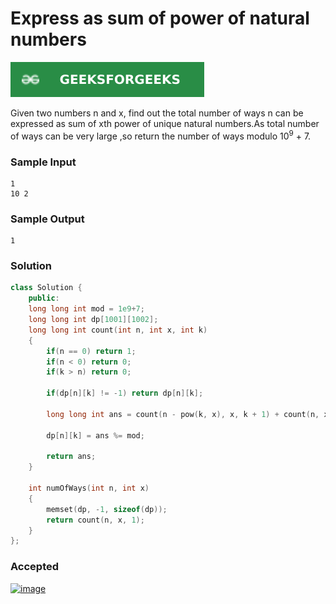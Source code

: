 # Express as sum of power of natural numbers

[![Problem Link](../assets/gfg.svg)](https://practice.geeksforgeeks.org/problems/express-as-sum-of-power-of-natural-numbers5647/1#)

Given two numbers n and x, find out the total number of ways n can be expressed as sum of xth power of unique natural numbers.As total number of ways can be very large ,so return the number of ways modulo 10<sup>9</sup> + 7.

### Sample Input
```
1
10 2
```

### Sample Output
```
1
```

### Solution
```cpp
class Solution {
    public:
    long long int mod = 1e9+7;
    long long int dp[1001][1002];
    long long int count(int n, int x, int k)
    {
        if(n == 0) return 1;
        if(n < 0) return 0;
        if(k > n) return 0;

        if(dp[n][k] != -1) return dp[n][k];

        long long int ans = count(n - pow(k, x), x, k + 1) + count(n, x, k + 1);

        dp[n][k] = ans %= mod;

        return ans;
    }

    int numOfWays(int n, int x)
    {
        memset(dp, -1, sizeof(dp));
        return count(n, x, 1);
    }
};
```

### Accepted
[![image](https://user-images.githubusercontent.com/44930179/150784263-a4e315f8-f471-486c-bbab-9048566e7d78.png)](https://practice.geeksforgeeks.org/viewSol.php?subId=10d297f717e185552ea45f41da740c21&pid=705641&user=jhasuraj)